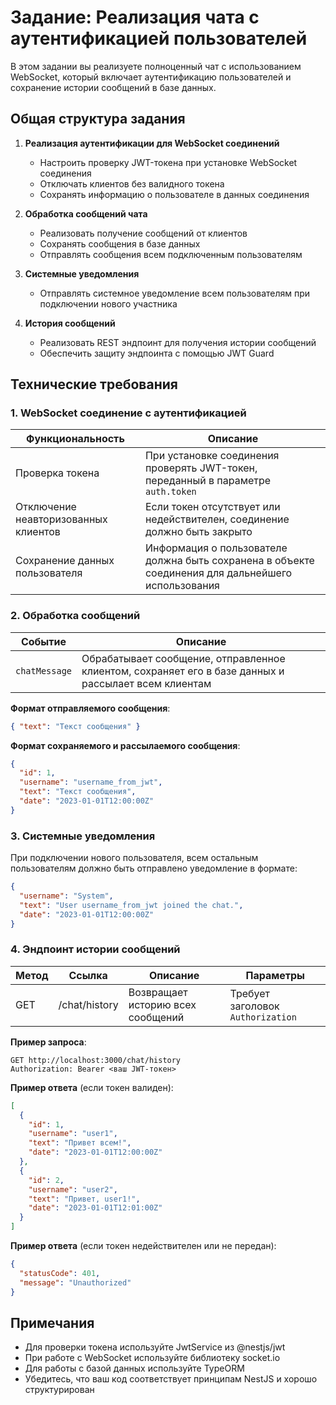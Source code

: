 # Задание: Реализация чата с аутентификацией пользователей

В этом задании вы реализуете полноценный чат с использованием WebSocket, который включает аутентификацию пользователей и сохранение истории сообщений в базе данных.

## Общая структура задания

1. **Реализация аутентификации для WebSocket соединений**

   - Настроить проверку JWT-токена при установке WebSocket соединения
   - Отключать клиентов без валидного токена
   - Сохранять информацию о пользователе в данных соединения

2. **Обработка сообщений чата**

   - Реализовать получение сообщений от клиентов
   - Сохранять сообщения в базе данных
   - Отправлять сообщения всем подключенным пользователям

3. **Системные уведомления**

   - Отправлять системное уведомление всем пользователям при подключении нового участника

4. **История сообщений**
   - Реализовать REST эндпоинт для получения истории сообщений
   - Обеспечить защиту эндпоинта с помощью JWT Guard

## Технические требования

### 1. WebSocket соединение с аутентификацией

| Функциональность                     | Описание                                                                                           |
| ------------------------------------ | -------------------------------------------------------------------------------------------------- |
| Проверка токена                      | При установке соединения проверять JWT-токен, переданный в параметре `auth.token`                  |
| Отключение неавторизованных клиентов | Если токен отсутствует или недействителен, соединение должно быть закрыто                          |
| Сохранение данных пользователя       | Информация о пользователе должна быть сохранена в объекте соединения для дальнейшего использования |

### 2. Обработка сообщений

| Событие       | Описание                                                                                             |
| ------------- | ---------------------------------------------------------------------------------------------------- |
| `chatMessage` | Обрабатывает сообщение, отправленное клиентом, сохраняет его в базе данных и рассылает всем клиентам |

**Формат отправляемого сообщения**:

```json
{ "text": "Текст сообщения" }
```

**Формат сохраняемого и рассылаемого сообщения**:

```json
{
  "id": 1,
  "username": "username_from_jwt",
  "text": "Текст сообщения",
  "date": "2023-01-01T12:00:00Z"
}
```

### 3. Системные уведомления

При подключении нового пользователя, всем остальным пользователям должно быть отправлено уведомление в формате:

```json
{
  "username": "System",
  "text": "User username_from_jwt joined the chat.",
  "date": "2023-01-01T12:00:00Z"
}
```

### 4. Эндпоинт истории сообщений

| Метод | Ссылка        | Описание                          | Параметры                         |
| ----- | ------------- | --------------------------------- | --------------------------------- |
| GET   | /chat/history | Возвращает историю всех сообщений | Требует заголовок `Authorization` |

**Пример запроса**:

```http
GET http://localhost:3000/chat/history
Authorization: Bearer <ваш JWT-токен>
```

**Пример ответа** (если токен валиден):

```json
[
  {
    "id": 1,
    "username": "user1",
    "text": "Привет всем!",
    "date": "2023-01-01T12:00:00Z"
  },
  {
    "id": 2,
    "username": "user2",
    "text": "Привет, user1!",
    "date": "2023-01-01T12:01:00Z"
  }
]
```

**Пример ответа** (если токен недействителен или не передан):

```json
{
  "statusCode": 401,
  "message": "Unauthorized"
}
```

## Примечания

- Для проверки токена используйте JwtService из @nestjs/jwt
- При работе с WebSocket используйте библиотеку socket.io
- Для работы с базой данных используйте TypeORM
- Убедитесь, что ваш код соответствует принципам NestJS и хорошо структурирован
